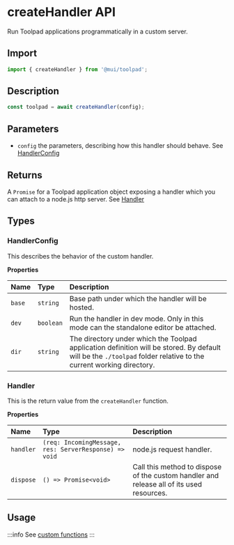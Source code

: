 # createHandler API

<p class="description">Run Toolpad applications programmatically in a custom server.</p>

## Import

```jsx
import { createHandler } from '@mui/toolpad';
```

## Description

```jsx
const toolpad = await createHandler(config);
```

## Parameters

- `config` the parameters, describing how this handler should behave. See [HandlerConfig](#handlerconfig)

## Returns

A `Promise` for a Toolpad application object exposing a handler which you can attach to a node.js http server. See [Handler](#handler)

## Types

### HandlerConfig

This describes the behavior of the custom handler.

**Properties**

| Name   | Type      | Description                                                                                                                                                       |
| :----- | :-------- | :---------------------------------------------------------------------------------------------------------------------------------------------------------------- |
| `base` | `string`  | Base path under which the handler will be hosted.                                                                                                                 |
| `dev`  | `boolean` | Run the handler in dev mode. Only in this mode can the standalone editor be attached.                                                                             |
| `dir`  | `string`  | The directory under which the Toolpad application definition will be stored. By default will be the `./toolpad` folder relative to the current working directory. |

### Handler

This is the return value from the `createHandler` function.

**Properties**

| Name      | Type                                                  | Description                                                                              |
| :-------- | :---------------------------------------------------- | :--------------------------------------------------------------------------------------- |
| `handler` | `(req: IncomingMessage, res: ServerResponse) => void` | node.js request handler.                                                                 |
| `dispose` | `() => Promise<void>`                                 | Call this method to dispose of the custom handler and release all of its used resources. |

## Usage

:::info
See [custom functions](/toolpad/studio/concepts/custom-server/)
:::
